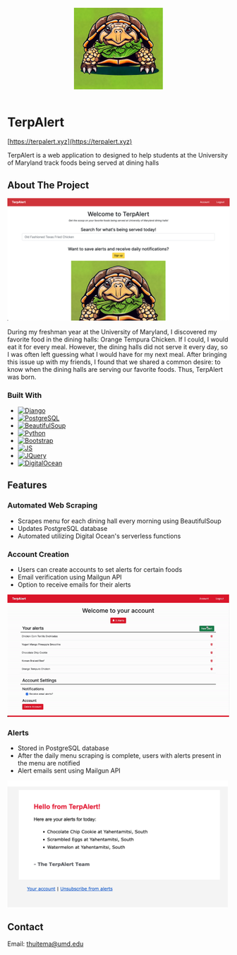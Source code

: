 <img src="images/logo.png" alt="logo" width="200" style="display: block; margin-left: auto; margin-right: auto; width: 40%"/> <br>

# TerpAlert
[https://terpalert.xyz](https://terpalert.xyz)

TerpAlert is a web application to designed to help students at the University of Maryland track foods being served at dining halls

## About The Project
![Screenshot of website landing page](images/landing_page.png)

During my freshman year at the University of Maryland, I discovered my favorite food in the dining halls: Orange Tempura Chicken.
If I could, I would eat it for every meal. However, the dining halls did not serve it every day, so I was often left guessing what I would have for my next meal.
After bringing this issue up with my friends, I found that we shared a common desire: to know when the dining halls are serving our favorite foods.
Thus, TerpAlert was born.

### Built With
* [![Django][Django.com]][Django-url]
* [![PostgreSQL][Postgres.com]][Postgres-url]
* [![BeautifulSoup][BeautifulSoup.com]][BeautifulSoup-url]
* [![Python][Python.com]][Python-url]
* [![Bootstrap][Bootstrap.com]][Bootstrap-url]
* [![JS][JS.com]][JS-url]
* [![JQuery][JQuery.com]][JQuery-url]
* [![DigitalOcean][DigitalOcean.com]][DigitalOcean-url]


## Features 

### Automated Web Scraping
  
-  Scrapes menu for each dining hall every morning using BeautifulSoup
-  Updates PostgreSQL database
-  Automated utilizing Digital Ocean's serverless functions

### Account Creation
-  Users can create accounts to set alerts for certain foods
-  Email verification using Mailgun API
-  Option to receive emails for their alerts

![Gif of a user adding an alert to their account and deleting another](/images/terpalert.gif)

### Alerts
-  Stored in PostgreSQL database
-  After the daily menu scraping is complete, users with alerts present in the menu are notified
-  Alert emails sent using Mailgun API

<img src="images/alert.png" alt="Example of an email a user would receive with their alerts" width="500" /> <br>

[//]: # (## Reflection)

[//]: # ()
[//]: # (  - What did you set out to build?)

[//]: # (  - Why was this project challenging and therefore a really good learning experience?)

[//]: # (  - What were some unexpected obstacles?)

[//]: # (  - What tools did you use to implement this project?)

[//]: # (      - This might seem obvious because you are IN this codebase, but to all other humans now is the time to talk about why you chose webpack instead of create react app, or D3, or vanilla JS instead of a framework etc. Brag about your choices and justify them here.  )

## Contact
Email: thuitema@umd.edu

<!-- MARKDOWN LINKS & IMAGES -->
[Django.com]: https://www.djangoproject.com/m/img/badges/djangomade124x25.gif
[Django-url]: https://www.djangoproject.com
[Bootstrap.com]: https://img.shields.io/badge/Bootstrap-563D7C?style=for-the-badge&logo=bootstrap&logoColor=white
[Bootstrap-url]: https://getbootstrap.com
[JQuery.com]: https://img.shields.io/badge/jQuery-0769AD?style=for-the-badge&logo=jquery&logoColor=white
[JQuery-url]: https://jquery.com
[BeautifulSoup.com]: https://shields.io/badge/BeautifulSoup-4-green
[BeautifulSoup-url]: https://beautiful-soup-4.readthedocs.io/
[Postgres.com]: https://img.shields.io/badge/postgresql-4169e1?style=for-the-badge&logo=postgresql&logoColor=white
[Postgres-url]: https://www.postgresql.org/
[DigitalOcean.com]: https://img.shields.io/badge/-Digital_Ocean-blue?style=for-the-badge&logo=digitalocean&logoColor=white
[DigitalOcean-url]: https://digitalocean.com/
[Python.com]: https://img.shields.io/badge/python-3670A0?style=for-the-badge&logo=python&logoColor=ffdd54
[Python-url]: https://www.python.org/
[JS.com]: https://shields.io/badge/JavaScript-F7DF1E?logo=JavaScript&logoColor=000&style=flat-square
[JS-url]: https://www.javascript.com/